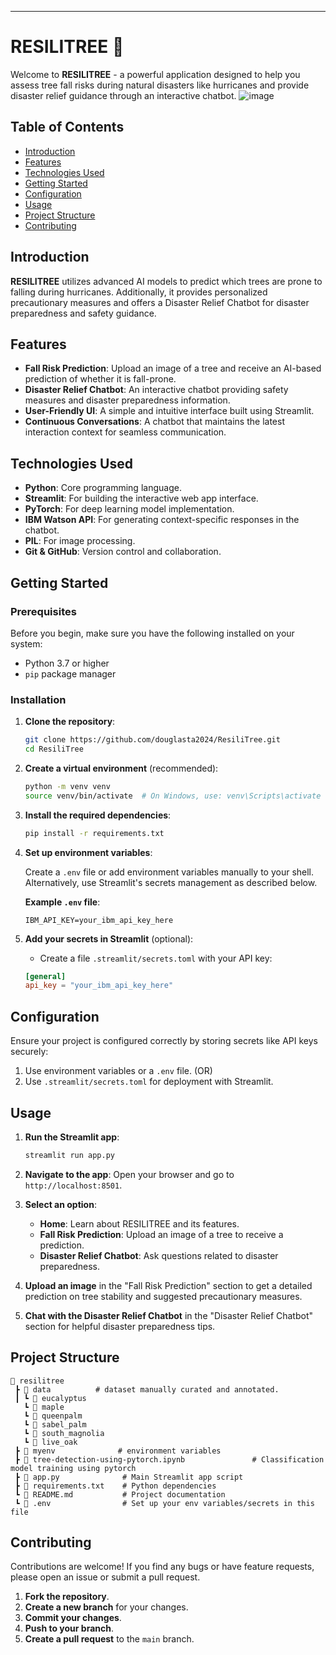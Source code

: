 
---

# RESILITREE 🌳

Welcome to **RESILITREE** - a powerful application designed to help you assess tree fall risks during natural disasters like hurricanes and provide disaster relief guidance through an interactive chatbot.
![image](https://github.com/user-attachments/assets/d940133d-4c5a-4957-9872-a3b27da1c83c)


## Table of Contents

- [Introduction](#introduction)
- [Features](#features)
- [Technologies Used](#technologies-used)
- [Getting Started](#getting-started)
- [Configuration](#configuration)
- [Usage](#usage)
- [Project Structure](#project-structure)
- [Contributing](#contributing)
  
## Introduction

**RESILITREE** utilizes advanced AI models to predict which trees are prone to falling during hurricanes. Additionally, it provides personalized precautionary measures and offers a Disaster Relief Chatbot for disaster preparedness and safety guidance.

## Features

- **Fall Risk Prediction**: Upload an image of a tree and receive an AI-based prediction of whether it is fall-prone.
- **Disaster Relief Chatbot**: An interactive chatbot providing safety measures and disaster preparedness information.
- **User-Friendly UI**: A simple and intuitive interface built using Streamlit.
- **Continuous Conversations**: A chatbot that maintains the latest interaction context for seamless communication.

## Technologies Used

- **Python**: Core programming language.
- **Streamlit**: For building the interactive web app interface.
- **PyTorch**: For deep learning model implementation.
- **IBM Watson API**: For generating context-specific responses in the chatbot.
- **PIL**: For image processing.
- **Git & GitHub**: Version control and collaboration.

## Getting Started

### Prerequisites

Before you begin, make sure you have the following installed on your system:

- Python 3.7 or higher
- `pip` package manager

### Installation

1. **Clone the repository**:

   ```bash
   git clone https://github.com/douglasta2024/ResiliTree.git
   cd ResiliTree
   ```

2. **Create a virtual environment** (recommended):

   ```bash
   python -m venv venv
   source venv/bin/activate  # On Windows, use: venv\Scripts\activate
   ```

3. **Install the required dependencies**:

   ```bash
   pip install -r requirements.txt
   ```

4. **Set up environment variables**:

   Create a `.env` file or add environment variables manually to your shell. Alternatively, use Streamlit's secrets management as described below.

   **Example `.env` file**:
   ```env
   IBM_API_KEY=your_ibm_api_key_here
   ```

5. **Add your secrets in Streamlit** (optional):
   - Create a file `.streamlit/secrets.toml` with your API key:

   ```toml
   [general]
   api_key = "your_ibm_api_key_here"
   ```

## Configuration

Ensure your project is configured correctly by storing secrets like API keys securely:

1. Use environment variables or a `.env` file.
   (OR)
3. Use `.streamlit/secrets.toml` for deployment with Streamlit.

## Usage

1. **Run the Streamlit app**:

   ```bash
   streamlit run app.py
   ```

2. **Navigate to the app**:
   Open your browser and go to `http://localhost:8501`.

3. **Select an option**:
   - **Home**: Learn about RESILITREE and its features.
   - **Fall Risk Prediction**: Upload an image of a tree to receive a prediction.
   - **Disaster Relief Chatbot**: Ask questions related to disaster preparedness.

4. **Upload an image** in the "Fall Risk Prediction" section to get a detailed prediction on tree stability and suggested precautionary measures.

5. **Chat with the Disaster Relief Chatbot** in the "Disaster Relief Chatbot" section for helpful disaster preparedness tips.

## Project Structure

```
📂 resilitree
 ┣ 📂 data          # dataset manually curated and annotated.
 ┃ ┗ 📜 eucalyptus
   ┗ 📜 maple
   ┗ 📜 queenpalm
   ┗ 📜 sabel_palm
   ┗ 📜 south_magnolia
   ┗ 📜 live_oak 
 ┣ 📂 myenv              # environment variables
 ┣ 📂 tree-detection-using-pytorch.ipynb               # Classification model training using pytorch
 ┣ 📜 app.py              # Main Streamlit app script
 ┣ 📜 requirements.txt    # Python dependencies
 ┗ 📜 README.md           # Project documentation
 ┗ 📜 .env                # Set up your env variables/secrets in this file
```

## Contributing

Contributions are welcome! If you find any bugs or have feature requests, please open an issue or submit a pull request.

1. **Fork the repository**.
2. **Create a new branch** for your changes.
3. **Commit your changes**.
4. **Push to your branch**.
5. **Create a pull request** to the `main` branch.
